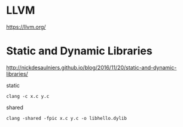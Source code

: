 # LLVM #

https://llvm.org/


# Static and Dynamic Libraries #

http://nickdesaulniers.github.io/blog/2016/11/20/static-and-dynamic-libraries/

static

```
clang -c x.c y.c
```

shared

```
clang -shared -fpic x.c y.c -o libhello.dylib
```
